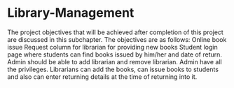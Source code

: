 # Library-Management
The project objectives that will be achieved after completion of this project are discussed in this subchapter. The objectives are as follows: Online book issue Request column for librarian for providing new books Student login page where students can find books issued by him/her and date of return. Admin should be able to add librarian and remove librarian. Admin have all the privileges. Librarians can add the books, can issue books to students and also can enter returning details at the time of returning into it.

